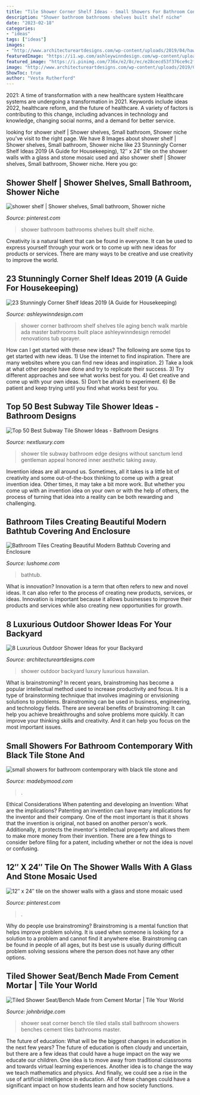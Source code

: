 ```yaml
---
title: "Tile Shower Corner Shelf Ideas - Small Showers For Bathroom Contemporary With Black Tile Stone And"
description: "Shower bathroom bathrooms shelves built shelf niche"
date: "2023-02-18"
categories:
- "ideas"
tags: ["ideas"]
images:
- "http://www.architectureartdesigns.com/wp-content/uploads/2019/04/hawaiian-luxury-630x944.jpg"
featuredImage: "https://i1.wp.com/ashleywinndesign.com/wp-content/uploads/2018/09/4b18c38a71043c26bdff16d0db7b99a5.jpg?resize=820%2C1230"
featured_image: "https://i.pinimg.com/736x/e2/8c/ec/e28cecd53f376ce9c2feeecff5dc92b6.jpg"
image: "http://www.architectureartdesigns.com/wp-content/uploads/2019/04/hawaiian-luxury-630x944.jpg"
ShowToc: true
author: "Vesta Rutherford"
---
```



2021: A time of transformation with a new healthcare system
Healthcare systems are undergoing a transformation in 2021. Keywords include ideas 2022, healthcare reform, and the future of healthcare. A variety of factors is contributing to this change, including advances in technology and knowledge, changing social norms, and a demand for better service.

	

		
looking for shower shelf | Shower shelves, Small bathroom, Shower niche you've visit to the right page. We have 8 Images about shower shelf | Shower shelves, Small bathroom, Shower niche like 23 Stunningly Corner Shelf Ideas 2019 (A Guide for Housekeeping), 12″ x 24″ tile on the shower walls with a glass and stone mosaic used and also shower shelf | Shower shelves, Small bathroom, Shower niche. Here you go:
		
    
## Shower Shelf | Shower Shelves, Small Bathroom, Shower Niche

<img loading=lazy src="https://i.pinimg.com/736x/d5/3d/42/d53d4224ec071f1ba6df3fbd7e02952a--built-ins-small-bathrooms.jpg" onerror="this.onerror=null;this.src='https://tse3.mm.bing.net/th?id=OIP.rng7X9DJ17H4HqQKzcrrlwHaKm&amp;pid=15.1';" alt="shower shelf | Shower shelves, Small bathroom, Shower niche">

_Source: pinterest.com_

>shower bathroom bathrooms shelves built shelf niche. 

	

Creativity is a natural talent that can be found in everyone. It can be used to express yourself through your work or to come up with new ideas for products or services. There are many ways to be creative and use creativity to improve the world.

    
## 23 Stunningly Corner Shelf Ideas 2019 (A Guide For Housekeeping)

<img loading=lazy src="https://i1.wp.com/ashleywinndesign.com/wp-content/uploads/2018/09/4b18c38a71043c26bdff16d0db7b99a5.jpg?resize=820%2C1230" onerror="this.onerror=null;this.src='https://tse2.mm.bing.net/th?id=OIP.rlX2_M8POyz82K_ThXzzngHaLH&amp;pid=15.1';" alt="23 Stunningly Corner Shelf Ideas 2019 (A Guide for Housekeeping)">

_Source: ashleywinndesign.com_

>shower corner bathroom shelf shelves tile aging bench walk marble ada master bathrooms built place ashleywinndesign remodel renovations tub sprayer. 

	

How can I get started with these new ideas?
The following are some tips to get started with new ideas. 1) Use the internet to find inspiration. There are many websites where you can find new ideas and inspiration. 2) Take a look at what other people have done and try to replicate their success. 3) Try different approaches and see what works best for you. 4) Get creative and come up with your own ideas. 5) Don’t be afraid to experiment. 6) Be patient and keep trying until you find what works best for you.

    
## Top 50 Best Subway Tile Shower Ideas - Bathroom Designs

<img loading=lazy src="http://nextluxury.com/wp-content/uploads/house-subway-tile-shower-ideas.jpg" onerror="this.onerror=null;this.src='https://tse1.mm.bing.net/th?id=OIP.RlyCIO48MV7nVArzS7qH2QAAAA&amp;pid=15.1';" alt="Top 50 Best Subway Tile Shower Ideas - Bathroom Designs">

_Source: nextluxury.com_

>shower tile subway bathroom edge designs without sanctum lend gentleman appeal honored inner aesthetic taking away. 

	

Invention ideas are all around us. Sometimes, all it takes is a little bit of creativity and some out-of-the-box thinking to come up with a great invention idea. Other times, it may take a bit more work. But whether you come up with an invention idea on your own or with the help of others, the process of turning that idea into a reality can be both rewarding and challenging.

    
## Bathroom Tiles Creating Beautiful Modern Bathtub Covering And Enclosure

<img loading=lazy src="https://www.lushome.com/wp-content/uploads/2016/01/modern-bathroom-design-ceramic-tiles-bathtub-covering-12.jpg" onerror="this.onerror=null;this.src='https://tse2.mm.bing.net/th?id=OIP.OqRPru2hRhkP1_jteAGjjAAAAA&amp;pid=15.1';" alt="Bathroom Tiles Creating Beautiful Modern Bathtub Covering and Enclosure">

_Source: lushome.com_

>bathtub. 

	

What is innovation?
Innovation is a term that often refers to new and novel ideas. It can also refer to the process of creating new products, services, or ideas. Innovation is important because it allows businesses to improve their products and services while also creating new opportunities for growth.

    
## 8 Luxurious Outdoor Shower Ideas For Your Backyard

<img loading=lazy src="http://www.architectureartdesigns.com/wp-content/uploads/2019/04/hawaiian-luxury-630x944.jpg" onerror="this.onerror=null;this.src='https://tse2.mm.bing.net/th?id=OIP.Em_QoTjyCy-fVPOLzfOfLAHaLG&amp;pid=15.1';" alt="8 Luxurious Outdoor Shower Ideas for your Backyard">

_Source: architectureartdesigns.com_

>shower outdoor backyard luxury luxurious hawaiian. 

	

What is brainstroming?
In recent years, brainstroming has become a popular intellectual method used to increase productivity and focus. It is a type of brainstorming technique that involves imagining or envisioning solutions to problems. Brainstroming can be used in business, engineering, and technology fields.
There are several benefits of brainstroming: It can help you achieve breakthroughs and solve problems more quickly. It can improve your thinking skills and creativity. And it can help you focus on the most important issues.

    
## Small Showers For Bathroom Contemporary With Black Tile Stone And

<img loading=lazy src="https://madebymood.com/wp-content/uploads/2017/04/small-showers-for-bathroom-contemporary-with-cabinets-in-dallas-specialty-contractors.jpg" onerror="this.onerror=null;this.src='https://tse3.mm.bing.net/th?id=OIP.7in_A696wmUs71GhnYU7fQHaK0&amp;pid=15.1';" alt="small showers for bathroom contemporary with black tile stone and">

_Source: madebymood.com_

>. 

	

Ethical Considerations When patenting and developing an Invention: What are the implications?
Patenting an invention can have many implications for the inventor and their company. One of the most important is that it shows that the invention is original, not based on another person's work. Additionally, it protects the inventor's intellectual property and allows them to make more money from their invention. There are a few things to consider before filing for a patent, including whether or not the idea is novel or confusing.

    
## 12″ X 24″ Tile On The Shower Walls With A Glass And Stone Mosaic Used

<img loading=lazy src="https://i.pinimg.com/736x/e2/8c/ec/e28cecd53f376ce9c2feeecff5dc92b6.jpg" onerror="this.onerror=null;this.src='https://tse1.mm.bing.net/th?id=OIP.LgW7u3K6-zZhNxpRvl_N7gHaJ4&amp;pid=15.1';" alt="12″ x 24″ tile on the shower walls with a glass and stone mosaic used">

_Source: pinterest.com_

>. 

	

Why do people use brainstroming?
Brainstroming is a mental function that helps improve problem solving. It is used when someone is looking for a solution to a problem and cannot find it anywhere else. Brainstroming can be found in people of all ages, but its best use is usually during difficult problem solving sessions where the person does not have any other options.

    
## Tiled Shower Seat/Bench Made From Cement Mortar | Tile Your World

<img loading=lazy src="http://www.johnbridge.com/wp-content/uploads/2009/10/shower-seat03.jpg" onerror="this.onerror=null;this.src='https://tse2.mm.bing.net/th?id=OIP.jKQW7OVHsBxE0fosY8IolAHaFi&amp;pid=15.1';" alt="Tiled Shower Seat/Bench Made from Cement Mortar | Tile Your World">

_Source: johnbridge.com_

>shower seat corner bench tile tiled stalls stall bathroom showers benches cement tiles bathrooms master. 

	

The future of education: What will be the biggest changes in education in the next few years?
The future of education is often cloudy and uncertain, but there are a few ideas that could have a huge impact on the way we educate our children. One idea is to move away from traditional classrooms and towards virtual learning experiences. Another idea is to change the way we teach mathematics and physics. And finally, we could see a rise in the use of artificial intelligence in education. All of these changes could have a significant impact on how students learn and how society functions.

